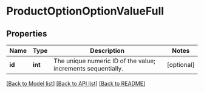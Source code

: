 # ProductOptionOptionValueFull

## Properties
Name | Type | Description | Notes
------------ | ------------- | ------------- | -------------
**id** | **int** | The unique numeric ID of the value; increments sequentially. | [optional] 

[[Back to Model list]](../../README.md#documentation-for-models) [[Back to API list]](../../README.md#documentation-for-api-endpoints) [[Back to README]](../../README.md)

